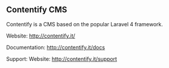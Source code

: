 ## Contentify CMS

Contentify is a CMS based on the popular Laravel 4 framework.

Website: http://contentify.it/

Documentation: http://contentify.it/docs

Support: Website: http://contentify.it/support